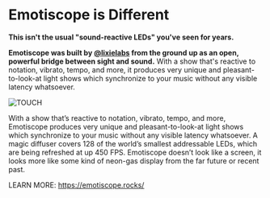 # Emotiscope is Different

**This isn't the usual "sound-reactive LEDs" you've seen for years.**

**Emotiscope was built by [@lixielabs](https://leds.social/@lixielabs) from the ground up as an open, powerful bridge between sight and sound.** With a show that's reactive to notation, vibrato, tempo, and more, it produces very unique and pleasant-to-look-at light shows which synchronize to your music without any visible latency whatsoever.

![TOUCH](https://github.com/lixie-labs/emotiscope/blob/main/extras/img/emotiscope_spectrum_crop.jpg?raw=true)

With a show that’s reactive to notation, vibrato, tempo, and more, Emotiscope produces very unique and pleasant-to-look-at light shows which synchronize to your music without any visible latency whatsoever. A magic diffuser covers 128 of the world’s smallest addressable LEDs, which are being refreshed at up 450 FPS. Emotiscope doesn’t look like a screen, it looks more like some kind of neon-gas display from the far future or recent past.

LEARN MORE:
https://emotiscope.rocks/
